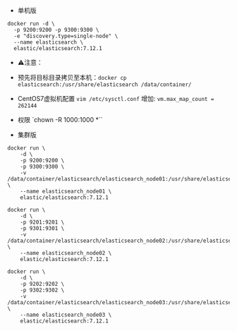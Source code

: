 - 单机版
```
docker run -d \
  -p 9200:9200 -p 9300:9300 \
  -e "discovery.type=single-node" \
  --name elasticsearch \
  elastic/elasticsearch:7.12.1
```
- ⚠️注意：
- 预先将目标目录拷贝至本机：`docker cp elasticsearch:/usr/share/elasticsearch /data/container/`

- CentOS7虚拟机配置
`vim /etc/sysctl.conf`
增加:
`vm.max_map_count = 262144`

- 权限
`chown -R 1000:1000 *``

- 集群版
```
docker run \
    -d \
    -p 9200:9200 \
    -p 9300:9300 \
    -v /data/container/elasticsearch/elasticsearch_node01:/usr/share/elasticsearch \
    --name elasticsearch_node01 \
    elastic/elasticsearch:7.12.1
```

```
docker run \
    -d \
    -p 9201:9201 \
    -p 9301:9301 \
    -v /data/container/elasticsearch/elasticsearch_node02:/usr/share/elasticsearch \
    --name elasticsearch_node02 \
    elastic/elasticsearch:7.12.1
```

```
docker run \
    -d \
    -p 9202:9202 \
    -p 9302:9302 \
    -v /data/container/elasticsearch/elasticsearch_node03:/usr/share/elasticsearch \
    --name elasticsearch_node03 \
    elastic/elasticsearch:7.12.1
```
